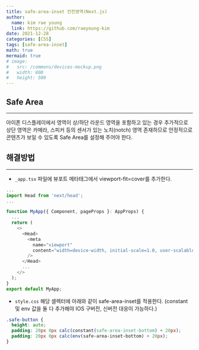 ```yaml
---
title: safe-area-inset 안전영역(Next.js)
author:
  name: kim rae young
  link: https://github.com/raeyoung-kim
date: 2021-12-28
categories: [CSS]
tags: [safe-area-inset]
math: true
mermaid: true
# image:
#   src: /commons/devices-mockup.png
#   width: 800
#   height: 500
---
```


## Safe Area
---
아이폰 디스플레이에서 영역이 상/하단 라운드 영역을 포함하고 있는 경우 추가적으로 상단 영역은 카메라, 스피커 등의 센서가 있는 노치(notch) 영역 존재하므로 안정적으로 콘텐츠가 보일 수 있도록 Safe Area를 설정해 주어야 한다.


## 해결방법
---
- `_app.tsx` 파일에 뷰포트 메타태그에서 viewport-fit=cover를 추가한다.

```typescript
...
import Head from 'next/head';
...

function MyApp({ Component, pageProps }: AppProps) {
  ...
  return (
    <>
      <Head>
        <meta
          name="viewport"
          content="width=device-width, initial-scale=1.0, user-scalable=no, viewport-fit=cover"
        />
      </Head>
      ...
    </>
  );
}
export default MyApp;

```

- `style.css` 해당 셀렉터에 아래와 같이 safe-area-inset를 적용한다. (constant 및 env 값을 둘 다 추가해야 IOS 구버전, 신버전 대응이 가능하다.)

```css
.safe-button {
  height: auto;
  padding: 20px 0px calc(constant(safe-area-inset-bottom) + 20px);
  padding: 20px 0px calc(env(safe-area-inset-bottom) + 20px);
}
```
